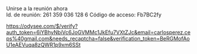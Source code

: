 Unirse a la reunión ahora 	
Id. de reunión: 261 359 036 128 6 
Código de acceso: Fb7BC2fy 

https://odysee.com/$/verify?auth_token=6iYBhyNbiVc6JoGVMMc1JkEfu7VXtZJc&email=carlosperez.ceps%40gmail.com&needs_recaptcha=false&verification_token=BeRGMofAoU1eAEVuqa8zQWR1p9xm6SSt

